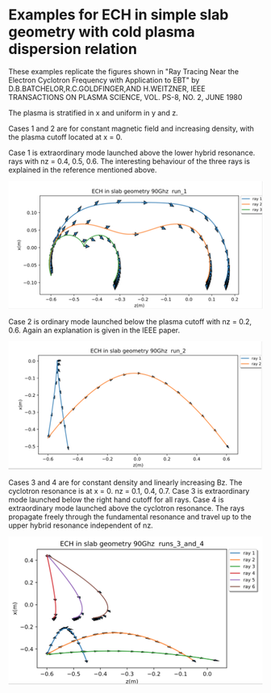 # Examples for ECH in simple slab geometry with cold plasma dispersion relation

These examples replicate the figures shown in \"Ray Tracing Near the Electron
Cyclotron Frequency with Application to EBT\" by
D.B.BATCHELOR,R.C.GOLDFINGER,AND H.WEITZNER, IEEE TRANSACTIONS ON PLASMA SCIENCE,
VOL. PS-8, NO. 2, JUNE 1980

The plasma is stratified in x and uniform in y and z.

Cases 1 and 2 are for constant magnetic field and increasing density, with the plasma cutoff
located at x = 0.

Case 1 is extraordinary mode launched above the lower hybrid resonance. rays
with nz = 0.4, 0.5, 0.6.  The interesting behaviour of the three rays is explained in
the reference mentioned above.

![Screenshot](Three_rays_x_mode.png)

Case 2 is ordinary mode launched below the plasma cutoff with nz = 0.2, 0.6.  Again an
explanation is given in the IEEE paper.

![Screenshot](Two_rays_O_mode.png)

Cases 3 and 4 are for constant density and linearly increasing Bz.  The cyclotron resonance
is at x = 0.  nz = 0.1, 0.4, 0.7.  Case 3 is extraordinary mode launched below the right hand
cutoff for all rays.  Case 4 is extraordinary mode launched above the cyclotron resonance.
The rays propagate freely through the fundamental resonance and travel up to the upper hybrid
resonance independent of nz.

![Screenshot](Cases_3_and_4.png)



